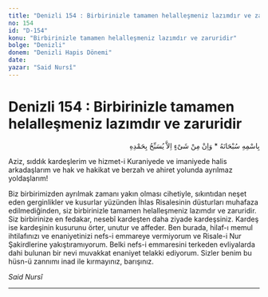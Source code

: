 ```yaml
---
title: "Denizli 154 : Birbirinizle tamamen helalleşmeniz lazımdır ve zaruridir"
no: 154
id: "D-154"
konu: "Birbirinizle tamamen helalleşmeniz lazımdır ve zaruridir"
bolge: "Denizli"
donem: "Denizli Hapis Dönemi"
date: 
yazar: "Said Nursî"
---
```


# Denizli 154 : Birbirinizle tamamen helalleşmeniz lazımdır ve zaruridir

<p class="arabic" dir="rtl" title="Meal: “Subhân Allah’ın adıyla” * “Hiçbir şey yoktur ki O'nu hamd ile tesbih etmesin” [İsrâ 17:44]">بِاسْمِهِ سُبْحَانَهُ * وَاِنْ مِنْ شَىْءٍ اِلاَّ يُسَبِّحُ بِحَمْدِهِ</p>

Aziz, sıddık kardeşlerim ve hizmet-i Kuraniyede ve imaniyede halis arkadaşlarım ve hak ve hakikat ve berzah ve ahiret yolunda ayrılmaz yoldaşlarım!

Biz birbirimizden ayrılmak zamanı yakın olması cihetiyle, sıkıntıdan neşet eden gerginlikler ve kusurlar yüzünden İhlas Risalesinin düsturları muhafaza edilmediğinden, siz birbirinizle tamamen helalleşmeniz lazımdır ve zaruridir. Siz birbirinize en fedakar, nesebî kardeşten daha ziyade kardeşsiniz. Kardeş ise kardeşinin kusurunu örter, unutur ve affeder. Ben burada, hilaf-ı memul ihtilafınızı ve enaniyetinizi nefs-i emmareye vermiyorum ve Risale-i Nur Şakirdlerine yakıştıramıyorum. Belki nefs-i emmaresini terkeden evliyalarda dahi bulunan bir nevi muvakkat enaniyet telakki ediyorum. Sizler benim bu hüsn-ü zannımı inad ile kırmayınız, barışınız.

*Said Nursî*

***
